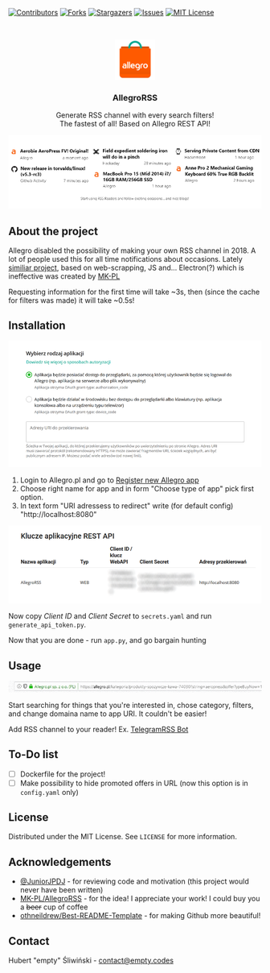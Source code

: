 [![Contributors][contributors-shield]][contributors-url]
[![Forks][forks-shield]][forks-url]
[![Stargazers][stars-shield]][stars-url]
[![Issues][issues-shield]][issues-url]
[![MIT License][license-shield]][license-url]

<br />
<p align=center>
	<a src="https://alegro.pl">
		<img src="img/allegro_logo.png" width=80px/>
	</a>
	<h3 align=center>AllegroRSS</h3>
	<p align="center">
		Generate RSS channel with every search filters!<br>
		The fastest of all! Based on Allegro REST API!
	</p>
</p>

<p align="center">
	<img src="img/rss_reader.png"/>
</p>

## About the project
Allegro disabled the possibility of making your own RSS channel in 2018. A lot of people used this for all time notifications about occasions. Lately [similiar project](https://github.com/MK-PL/AllegroRSS), based on web-scrapping, JS and... Electron(?) which is ineffective was created by [MK-PL]("https://github.com/MK-PL")

Requesting information for the first time will take ~3s, then (since the cache for filters was made) it will take ~0.5s!

## Installation
<p align="center">
	<img src="img/register_app.png"/>
</p>

1. Login to Allegro.pl and go to [Register new Allegro app](https://apps.developer.allegro.pl/new)
1. Choose right name for app and in form "Choose type of app" pick first option.
1. In text form "URI adressess to redirect" write (for default config) "http://localhost:8080"

<p align="center">
	<img src="img/app_secrets.png"/>
</p>

Now copy *Client ID* and *Client Secret* to `secrets.yaml` and run `generate_api_token.py`.

Now that you are done - run `app.py`, and go bargain hunting

## Usage
<p align="center">
	<img src="img/change_url.gif"/>
</p>

Start searching for things that you're interested in, chose category, filters, and change domaina name to app URI. It couldn't be easier!

Add RSS channel to your reader! Ex. [TelegramRSS Bot](https://github.com/JuniorJPDJ/telegram-rss)

## To-Do list

- [ ] Dockerfile for the project!
- [ ] Make possibility to hide promoted offers in URL (now this option is in `config.yaml` only)

## License
Distributed under the MIT License. See `LICENSE` for more information.

## Acknowledgements
* [@JuniorJPDJ](https://github.com/juniorjpdj/) - for reviewing code and motivation (this project would never have been written)
* [MK-PL/AllegroRSS](https://github.com/MK-PL/AllegroRSS) - for the idea! I appreciate your work! I could buy you a ~~beer~~ cup of coffee
* [othneildrew/Best-README-Template](https://github.com/othneildrew/Best-README-Template) - for making Github more beautiful!

## Contact
Hubert "empty" Śliwiński - contact@empty.codes

[contributors-shield]: https://img.shields.io/github/contributors/emptycodes/AllegroRSS.svg?style=flat-square
[contributors-url]: https://github.com/emptycodes/AllegroRSS/graphs/contributors
[forks-shield]: https://img.shields.io/github/forks/emptycodes/AllegroRSS.svg?style=flat-square
[forks-url]: https://github.com/emptycodes/AllegroRSS/network/members
[stars-shield]: https://img.shields.io/github/stars/emptycodes/AllegroRSS.svg?style=flat-square
[stars-url]: https://github.com/emptycodes/AllegroRSS/stargazers
[issues-shield]: https://img.shields.io/github/issues/emptycodes/AllegroRSS.svg?style=flat-square
[issues-url]: https://github.com/emptycodes/AllegroRSS/issues
[license-shield]: https://img.shields.io/github/license/emptycodes/AllegroRSS?style=flat-square
[license-url]: https://github.com/emptycodes/AllegroRSS/blob/master/LICENSE
